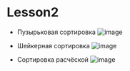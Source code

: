 # Lesson2

* Пузырьковая сортировка
  ![image](https://github.com/999am/Lesson2/assets/149246903/41757201-9dcf-401d-9a46-773f8fff3455)

* Шейкерная сортировка
![image](https://github.com/999am/Lesson2/assets/149246903/b32cdb3f-a6c0-4621-9f8e-7bf44653091a)

* Сортировка расчёской
![image](https://github.com/999am/Lesson2/assets/149246903/621a4918-0c9d-4d6a-9e16-5912a5f0eb86)



